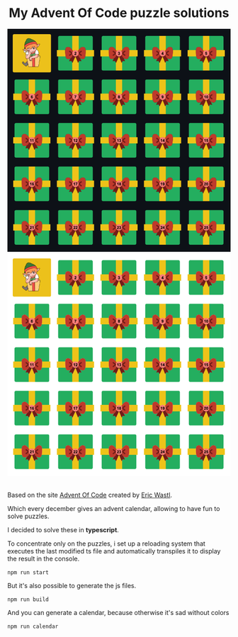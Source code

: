 # <div align="center">My Advent Of Code puzzle solutions</div>  

<div align="center">    
    <img src="imgs/calendar.png#gh-dark-mode-only" alt="My Advent Of Code Calendar" width="600" />
    <img src="imgs/calendar_light.png#gh-light-mode-only" alt="My Advent Of Code Calendar" width="600" />
</div>
<br />

Based on the site [Advent Of Code](https://adventofcode.com/) created by [Eric Wastl](https://github.com/topaz).

Which every december gives an advent calendar, allowing to have fun to solve puzzles.

I decided to solve these in **typescript**.

To concentrate only on the puzzles, i set up a reloading system that executes the last modified ts file and automatically transpiles it to display the result in the console.

    npm run start

But it's also possible to generate the js files.

    npm run build


And you can generate a calendar, because otherwise it's sad without colors

    npm run calendar
